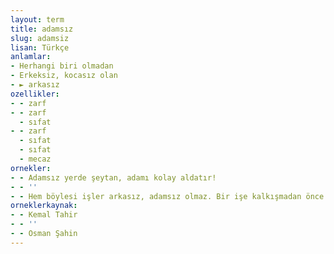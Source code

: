 ```yaml
---
layout: term
title: adamsız
slug: adamsiz
lisan: Türkçe
anlamlar:
- Herhangi biri olmadan
- Erkeksiz, kocasız olan
- ► arkasız
ozellikler:
- - zarf
- - zarf
  - sıfat
- - zarf
  - sıfat
  - sıfat
  - mecaz
ornekler:
- - Adamsız yerde şeytan, adamı kolay aldatır!
- - ''
- - Hem böylesi işler arkasız, adamsız olmaz. Bir işe kalkışmadan önce boyunun uzanacağı yeri bilmeli insan.
orneklerkaynak:
- - Kemal Tahir
- - ''
- - Osman Şahin
---
```

